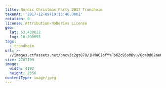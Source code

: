 ```yaml
---
title: Nordic Christmas Party 2017 Trondheim
takenAt: '2017-12-09T19:13:48.000Z'
rotation: 0
license: Attribution-NoDerivs License
geo:
  lat: 63.430822
  lng: 10.399655
tags:
  - trondheim
url: >-
  //images.ctfassets.net/bncv3c2gt878/1HNWCIofYYFbKZc95sMDvu/6ca0d02ae0bb2efdcef7ded75bfba4c5/nordic-christmas-party-2017-trondheim_25089208648_o
size: 2707193
image:
  width: 4192
  height: 2358
contentType: image/jpeg
---
```


